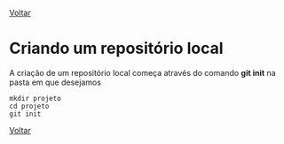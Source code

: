 [Voltar](README.md)

# Criando um repositório local

A criação de um repositório local começa através do comando **git init** na pasta em que desejamos  
```
mkdir projeto
cd projeto
git init
```

[Voltar](README.md)
